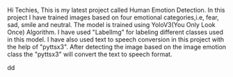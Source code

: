 Hi Techies, 
This is my latest project called Human Emotion Detection. In this project I have trained images based on four emotional categories,i.e, fear, sad, smile and neutral.
The model is trained using YoloV3(You Only Look Once) Algorithm. I have used "LabelImg" for labeling different classes used in this model. I have also used text to speech conversion in this project with the help of "pyttsx3". After detecting the image based on the image emotion class the "pyttsx3" will convert the text to speech format.


dd
